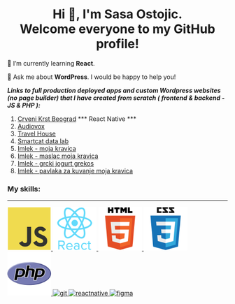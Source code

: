 <h1 align="center">Hi 👋, I'm Sasa Ostojic. </br> Welcome everyone to my GitHub profile!</h1>

🌱 I’m currently learning **React**.

💬 Ask me about **WordPress**. I would be happy to help you!

<b><i>Links to full production deployed apps and custom Wordpress websites (no page builder) that I have created from scratch ( frontend & backend - JS & PHP ):</i></b>

1. <a href="https://play.google.com/store/apps/details?id=rs.org.crvenikrst011.prvapomoc">Crveni Krst Beograd</a>  *** React Native ***
2. <a href="https://audiovox.rs/">Audiovox</a>
3. <a href="https://www.travelhouse.rs/">Travel House</a>
4. <a href="https://smartcat.io/">Smartcat data lab</a>
5. <a href="https://www.imlek.rs/jogurt-moja-kravica/">Imlek - moja kravica</a>
6. <a href="https://www.imlek.rs/maslac-moja-kravica/">Imlek - maslac moja kravica</a>
7. <a href="https://www.imlek.rs/grcki-jogurt-grekos/">Imlek - grcki jogurt grekos</a>
8. <a href="https://www.imlek.rs/pavlaka-za-kuvanje-moja-kravica/">Imlek - pavlaka za kuvanje moja kravica</a>


<p align="left">
</p>

<h3 align="left">My skills:</h3>
<hr>
<p align="left"> <a href="https://developer.mozilla.org/en-US/docs/Web/JavaScript" target="_blank" rel="noreferrer"> <img src="https://raw.githubusercontent.com/devicons/devicon/master/icons/javascript/javascript-original.svg" alt="javascript" width="100" height="100"/> </a> <a href="https://reactjs.org/" target="_blank" rel="noreferrer"> <img src="https://raw.githubusercontent.com/devicons/devicon/master/icons/react/react-original-wordmark.svg" alt="react" width="100" height="100"/> </a> <a href="https://www.w3.org/html/" target="_blank" rel="noreferrer"> <img src="https://raw.githubusercontent.com/devicons/devicon/master/icons/html5/html5-original-wordmark.svg" alt="html5" width="100" height="100"/> </a> <a href="https://www.w3schools.com/css/" target="_blank" rel="noreferrer"> <img src="https://raw.githubusercontent.com/devicons/devicon/master/icons/css3/css3-original-wordmark.svg" alt="css3" width="100" height="100"/> </a> <a href="https://www.php.net" target="_blank" rel="noreferrer"> <img src="https://raw.githubusercontent.com/devicons/devicon/master/icons/php/php-original.svg" alt="php" width="100" height="100"/> </a> <a href="https://git-scm.com/" target="_blank" rel="noreferrer"> <img src="https://www.vectorlogo.zone/logos/git-scm/git-scm-icon.svg" alt="git" width="100" height="100"/> </a>  <a href="https://reactnative.dev/" target="_blank" rel="noreferrer"> <img src="https://reactnative.dev/img/header_logo.svg" alt="reactnative" width="100" height="100"/> </a>  <a href="https://www.figma.com/" target="_blank" rel="noreferrer"> <img src="https://www.vectorlogo.zone/logos/figma/figma-icon.svg" alt="figma" width="100" height="100"/> </a> </p>

